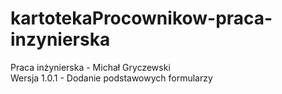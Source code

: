 # kartotekaProcownikow-praca-inzynierska
Praca inżynierska - Michał Gryczewski
<br>
Wersja 1.0.1 - Dodanie podstawowych formularzy

